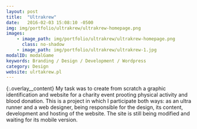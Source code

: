 ```yaml
---
layout: post
title:  "Ultrakrew"
date:   2016-02-03 15:08:10 -0500
img: img/portfolio/ultrakrew/ultrakrew-homepage.png
images: 
    - image_path: img/portfolio/ultrakrew/ultrakrew-homepage.png
      class: no-shadow
    - image_path: img/portfolio/ultrakrew/ultrakrew-1.jpg
modalID: modalGame
keywords: Branding / Design / Development / Wordpress
category: Design
website: ulrtakrew.pl
---
```

{:.overlay__content}
My task was to create from scratch a graphic identification and website for a charity event prooting physical activity and blood donation. This is a project in which I participate both ways: as an ultra runner and a web designer, being responsible for the design, its content, development and hosting of the website. The site is still being modified and waiting for its mobile version.

<!--Moim zadaniem było stworzenie od podstaw identyfikacji graficznej i strony internetowej dla charytatywnego wydarzenia mającego na celu aktywność fizyczną i promocję oddawanie krwi. To projekt, w którym jako ultramaratończyk i grafik uczestniczę osobiście, odpowiadając za wygląd, zawartość i funkcjonowanie strony. Strona jest wciąż modyfikowana i  czeka na swoją wersję na urządzenia mobine.
-->